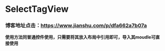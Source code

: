 # SelectTagView
### 博客地址点击：https://www.jianshu.com/p/dfa662a7b07a
**使用方法同普通控件使用，只需要将其放入布局中引用即可，导入其moudle可直接使用**
